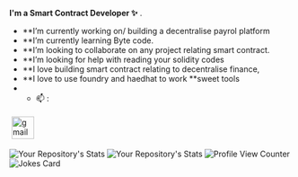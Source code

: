 


**I'm a Smart Contract Developer ✨** .
-  **I’m currently working on/ building a decentralise payrol platform 
-  **I’m currently learning Byte code.
- **I’m looking to collaborate on any project relating smart contract.
-  **I’m looking for help with reading your solidity codes 
- **I love building smart contract relating to decentralise finance,
- **I love to use foundry and haedhat to work **sweet tools
- - 📫 : <br><p align="left">
<!--  <a href="https://linkedin.com/in/falilat-owolabi" target="_blank" rel="noopener noreferrer"> <img src="https://cdn.jsdelivr.net/npm/simple-icons@v3/icons/linkedin.svg" alt="linkedin" height="40" style="vertical-align:top; margin:4px"></a> -->
 <a href="https://mail.google.com/falilatowolabi0@gmail.com"> <img src="https://cdn.jsdelivr.net/npm/simple-icons@v3/icons/gmail.svg" alt="gmail" height="40" style="vertical-align:top; margin:4px"></a></p>
![Your Repository's Stats](https://github-readme-stats.vercel.app/api?username=Falilah&show_icons=true)
![Your Repository's Stats](https://github-readme-stats.vercel.app/api/top-langs/?username=Falilah&theme=blue-green)
![Profile View Counter](https://komarev.com/ghpvc/?username=Falilah)
![Jokes Card](https://readme-jokes.vercel.app/api)


